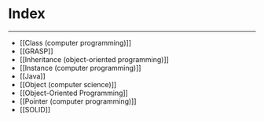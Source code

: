 # Index
---
- [[Class (computer programming)]]
- [[GRASP]] 
- [[Inheritance (object-oriented programming)]]
- [[Instance (computer programming)]]
- [[Java]]
- [[Object (computer science)]]
- [[Object-Oriented Programming]]
- [[Pointer (computer programming)]]
- [[SOLID]]